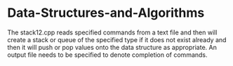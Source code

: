 # Data-Structures-and-Algorithms

The stack12.cpp reads specified commands from a text file and then will create a stack or queue of the specified type
if it does not exist already and then it will push or pop values onto the data structure as appropriate.
An output file needs to be specified to denote completion of commands.
